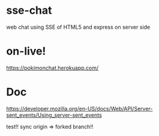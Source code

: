 # sse-chat
web chat using SSE of HTML5 and express on server side

# on-live!

https://pokimonchat.herokuapp.com/

# Doc

https://developer.mozilla.org/en-US/docs/Web/API/Server-sent_events/Using_server-sent_events



test!! sync origin => forked branch!! 
